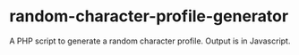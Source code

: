 # random-character-profile-generator
A PHP script to generate a random character profile.  Output is in Javascript.
